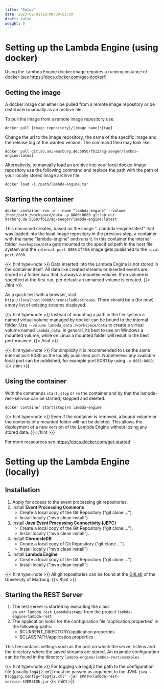 ```yaml
---
title: "Setup"
date: 2023-02-01T10:00:00+01:00
draft: false
weight: 0
---
```

# Setting up the Lambda Engine (using docker) #
Using the Lambda Engine docker image requires a running instance of docker (see https://docs.docker.com/get-docker/)

## Getting the image ##
A docker image can either be pulled from a remote image repository or be distributed manually as an archive file. 

To pull the image from a remote image repository use:

```docker pull [image_repository]/[image_name]:[tag] ```

Change the url to the image repository, the name of the specific image and the release tag of the wanted version.
The command then may look like:

``` docker pull gitlab.uni-marburg.de:5050/fb12/ag-seeger/lambda-engine:latest ```

Alternatively, to manually load an archive into your local docker image repository use the following command and replace the path with the path of your locally stored image archive file.

``` docker load -i /path/lambda-engine.tar ```

## Starting the container ##

``` docker container run -d --name "lambda-engine" --volume /host/path:/workspace/data -p 8080:8080 gitlab.uni-marburg.de:5050/fb12/ag-seeger/lambda-engine:latest  ```

This command creates, based on the image "../lambda-engine:latest" that was loaded into the local image repository in the previous step, a container with the name "lambda-engine" and runs it. In this container the internal folder `/workspace/data` gets mounted to the specified path in the host file system and the `internal port 8080` of the image gets published to the `local port 8080`.

{{< hint type=note >}}
Data inserted into the Lambda Engine is not stored in the container itself. All data like created streams or inserted events are stored in a folder `data` that is always a mounted volume. If no volume is specified at the first run, per default an unnamed volume is created.
{{< /hint >}}
 
As a quick test with a browser, visit `http://localhost:8080/chronicledb/streams`. There should be a (for now) empty list of existing streams displayed.

{{< hint type=note >}}
Instead of mounting a path in the file system a named virtual volume managed by docker can be bound to the internal folder.
Use `--volume lambda_data:/workspace/data` to create a virtual volume named `lambda_data`. In general, its best to use on Windows a mounted volume, while on Linux a mounted folder will result in the best performance.
{{< /hint >}}

{{< hint type=note >}}
For simplicity it is recommended to use the same internal port 8080 as the locally published port. Nonetheless any available local port can be published, for example port 8081 by using `-p 8081:8080`.
{{< /hint >}}

## Using the container ##
With the commands `start`, `stop` or `rm` the container and by that the lambda-rest-service can be started, stopped and deleted.

``` docker container start|stop|rm lambda-engine ```

{{< hint type=note >}}
Even if the container is removed, a bound volume or the contents of a mounted folder will not be deleted. This allows the deployment of a new version of the Lambda Engine without losing any stored data.
{{< /hint >}}

For more ressources see https://docs.docker.com/get-started

# Setting up the Lambda Engine (locally) #

## Installation ##
1. Apply for access to the event processing git repositories.
2. Install **Event Processing Commons**
	- Create a local copy of the Git Repository ("git clone ...").
	- Install locally ("mvn clean install")
3. Install **Java Event Processing Connectivity (JEPC)**
	- Create a local copy of the Git Repository ("git clone ...").
	- Install locally ("mvn clean install").
4. Install **ChronicleDB**
	- Create a local copy of Git Repository ("git clone ...").
	- Install locally ("mvn clean install")
5. Install **Lambda Engine**
	- Create a local copy of the Git Repository ("git clone ...").
	- Install locally ("mvn clean install")

{{< hint type=note >}}
All git repositories can be found at the [GitLab](https://gitlab.uni-marburg.de) of the University of Marburg.
{{< /hint >}}

## Starting the REST Server ##
1. The rest server is started by executing the class `en.umr.lambda.rest.LambdaRestApp` from the project `lambda-engine/lambda-rest`
2. The application looks for the configuration file 'application.properties' in the following paths:
	- $CURRENT_DIRECTORY/application.properties
  	- $CLASSPATH/application.properties

This file contains settings such as the port on which the server listens and the directory where the saved streams are stored. An example configuration can be found in the directory `lambda-engine/lambda-rest/examples`.

{{< hint type=note >}}
For logging via log4j2 the path to the configuration file (usually `log4j2.xml`) must be passed as argument to the JVM:
`java -Dlogging.config="log4j2.xml" -jar $PATH/lambda-rest-service-$VERSION.jar`
{{< /hint >}}
